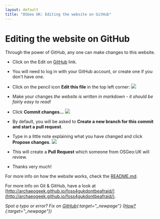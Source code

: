 ```yaml
---
layout: default
title: "OSGeo UK: Editing the website on GitHub"
---
```


# Editing the website on GitHub

Through the power of GitHub, any one can make changes to this website. 

- Click on the Edit on [GitHub](https://github.com/osgeouk/website/blob/gh-pages/foss4guklocal2023/index.md) link.

- You will need to log in with your GitHub account, or create one if you don't have one. 

- Click on the pencil icon **Edit this file** in the top left corner: ![](images/github-edit.png)

- Make your changes *the website is written in markdown - it should be fairly easy to read!*

- Click **Commit changes...** ![](images/github-commit-changes.png)

- By default, you will be asked to **Create a new branch for this commit and start a pull request**. 

- Type in a little note explaining what you have changed and click **Propose changes**. ![](images/github-propose-changes.png) 

- This will create a **Pull Request** which someone from OSGeo:UK will review. 

- Thanks very much!

For more info on how the website works, check the [README.md](https://github.com/osgeouk/website). 

For more info on Git & GitHub, have a look at [http://archaeogeek.github.io/foss4gukdontbeafraid/](http://archaeogeek.github.io/foss4gukdontbeafraid/). 


*Spot a typo or error? Fix on [GitHub](https://github.com/osgeouk/website/blob/gh-pages/editing-on-github.md){:target="_newpage"} ([How?](https://uk.osgeo.org/editing-on-github){:target="_newpage"})*